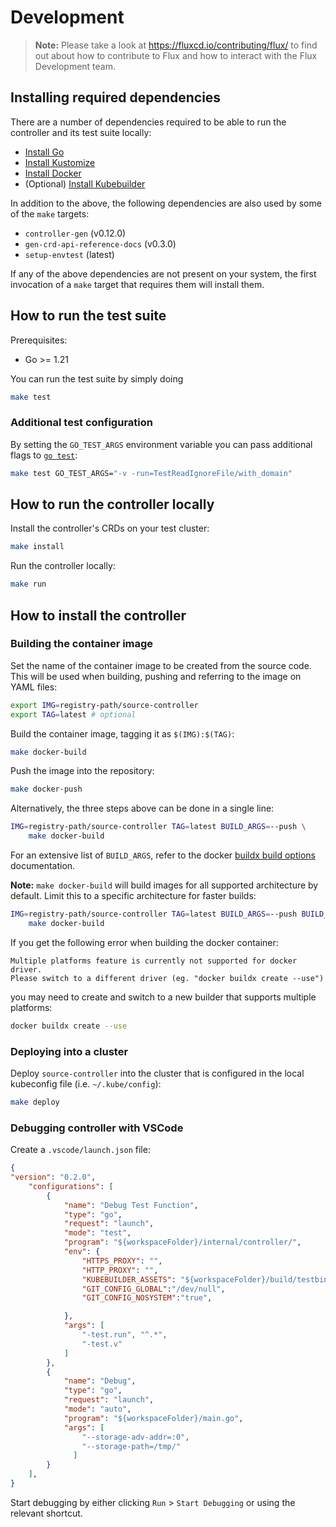 # Development

> **Note:** Please take a look at <https://fluxcd.io/contributing/flux/>
> to find out about how to contribute to Flux and how to interact with the
> Flux Development team.

## Installing required dependencies

There are a number of dependencies required to be able to run the controller and its test suite locally:

- [Install Go](https://golang.org/doc/install)
- [Install Kustomize](https://kubectl.docs.kubernetes.io/installation/kustomize/)
- [Install Docker](https://docs.docker.com/engine/install/)
- (Optional) [Install Kubebuilder](https://book.kubebuilder.io/quick-start.html#installation)

In addition to the above, the following dependencies are also used by some of the `make` targets:

- `controller-gen` (v0.12.0)
- `gen-crd-api-reference-docs` (v0.3.0)
- `setup-envtest` (latest)

If any of the above dependencies are not present on your system, the first invocation of a `make` target that requires them will install them.

## How to run the test suite

Prerequisites:
* Go >= 1.21

You can run the test suite by simply doing

```sh
make test
```

### Additional test configuration

By setting the `GO_TEST_ARGS` environment variable you can pass additional flags to [`go test`](https://pkg.go.dev/cmd/go#hdr-Test_packages):

```sh
make test GO_TEST_ARGS="-v -run=TestReadIgnoreFile/with_domain"
```

## How to run the controller locally

Install the controller's CRDs on your test cluster:

```sh
make install
```

Run the controller locally:

```sh
make run
```

## How to install the controller

### Building the container image

Set the name of the container image to be created from the source code. This will be used 
when building, pushing and referring to the image on YAML files:

```sh
export IMG=registry-path/source-controller
export TAG=latest # optional
```

Build the container image, tagging it as `$(IMG):$(TAG)`:

```sh
make docker-build
```

Push the image into the repository:

```sh
make docker-push
```

Alternatively, the three steps above can be done in a single line:
  
```sh
IMG=registry-path/source-controller TAG=latest BUILD_ARGS=--push \
    make docker-build
```
For an extensive list of `BUILD_ARGS`, refer to the docker [buildx build options] documentation.

**Note:** `make docker-build` will build images for all supported architecture by default.
Limit this to a specific architecture for faster builds:

```sh
IMG=registry-path/source-controller TAG=latest BUILD_ARGS=--push BUILD_PLATFORMS=amd64 \
    make docker-build
```

[buildx build options]: https://docs.docker.com/engine/reference/commandline/buildx_build/#options

If you get the following error when building the docker container:
```
Multiple platforms feature is currently not supported for docker driver.
Please switch to a different driver (eg. "docker buildx create --use")
```

you may need to create and switch to a new builder that supports multiple platforms:

```sh
docker buildx create --use
```

### Deploying into a cluster

Deploy `source-controller` into the cluster that is configured in the local kubeconfig file (i.e. `~/.kube/config`):

```sh
make deploy
```

### Debugging controller with VSCode

Create a `.vscode/launch.json` file:
```json
{
"version": "0.2.0",
    "configurations": [
        {
            "name": "Debug Test Function",
            "type": "go",
            "request": "launch",
            "mode": "test",
            "program": "${workspaceFolder}/internal/controller/",
            "env": {
                "HTTPS_PROXY": "",
                "HTTP_PROXY": "",
                "KUBEBUILDER_ASSETS": "${workspaceFolder}/build/testbin/k8s/1.28.0-linux-amd64/",
                "GIT_CONFIG_GLOBAL":"/dev/null",
                "GIT_CONFIG_NOSYSTEM":"true",

            },
            "args": [
                "-test.run", "^.*",
                "-test.v"
            ]
        },
        {
            "name": "Debug",
            "type": "go",
            "request": "launch",
            "mode": "auto",
            "program": "${workspaceFolder}/main.go",
            "args": [
                "--storage-adv-addr=:0",
                "--storage-path=/tmp/"
              ]
        }
    ],
}
```

Start debugging by either clicking `Run` > `Start Debugging` or using
the relevant shortcut.
